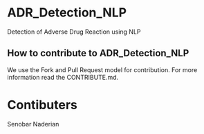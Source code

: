 # ADR_Detection_NLP
Detection of Adverse Drug Reaction using NLP


## How to contribute to ADR_Detection_NLP
We use the Fork and Pull Request model for contribution. For more information read the CONTRIBUTE.md.


# Contibuters
Senobar Naderian
